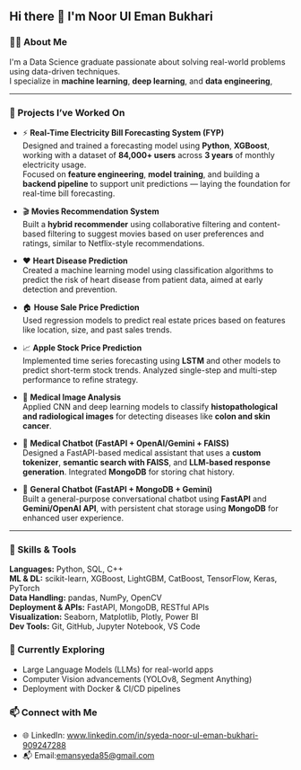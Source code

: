 ## Hi there 👋 I'm Noor Ul Eman Bukhari

### 👩‍💻 About Me
I'm a Data Science graduate passionate about solving real-world problems using data-driven techniques.  
I specialize in **machine learning**, **deep learning**, and **data engineering**, 

---
### 🚀 Projects I’ve Worked On

- ⚡ **Real-Time Electricity Bill Forecasting System (FYP)**  
  Designed and trained a forecasting model using **Python**, **XGBoost**, working with a dataset of **84,000+ users** across **3 years** of monthly electricity usage.  
  Focused on **feature engineering**, **model training**, and building a **backend pipeline** to support unit predictions — laying the foundation for real-time bill forecasting.

- 🎬 **Movies Recommendation System**  
  Built a **hybrid recommender** using collaborative filtering and content-based filtering to suggest movies based on user preferences and ratings, similar to Netflix-style recommendations.

- ❤️ **Heart Disease Prediction**  
  Created a machine learning model using classification algorithms to predict the risk of heart disease from patient data, aimed at early detection and prevention.

- 🏠 **House Sale Price Prediction**  
  Used regression models to predict real estate prices based on features like location, size, and past sales trends.

- 📈 **Apple Stock Price Prediction**  
  Implemented time series forecasting using **LSTM** and other models to predict short-term stock trends. Analyzed single-step and multi-step performance to refine strategy.

- 🧬 **Medical Image Analysis**  
  Applied CNN and deep learning models to classify **histopathological and radiological images** for detecting diseases like **colon and skin cancer**.

- 🤖 **Medical Chatbot (FastAPI + OpenAI/Gemini + FAISS)**  
  Designed a FastAPI-based medical assistant that uses a **custom tokenizer**, **semantic search with FAISS**, and **LLM-based response generation**. Integrated **MongoDB** for storing chat history.

- 💬 **General Chatbot (FastAPI + MongoDB + Gemini)**  
  Built a general-purpose conversational chatbot using **FastAPI** and **Gemini/OpenAI API**, with persistent chat storage using **MongoDB** for enhanced user experience.

---
### 🧠 Skills & Tools
**Languages:** Python, SQL, C++  
**ML & DL:** scikit-learn, XGBoost, LightGBM, CatBoost, TensorFlow, Keras, PyTorch  
**Data Handling:** pandas, NumPy, OpenCV  
**Deployment & APIs:** FastAPI, MongoDB, RESTful APIs  
**Visualization:** Seaborn, Matplotlib, Plotly, Power BI  
**Dev Tools:** Git, GitHub, Jupyter Notebook, VS Code 

### 🌱 Currently Exploring
- Large Language Models (LLMs) for real-world apps
- Computer Vision advancements (YOLOv8, Segment Anything)
- Deployment with Docker & CI/CD pipelines


### 📫 Connect with Me
- 🌐 LinkedIn: www.linkedin.com/in/syeda-noor-ul-eman-bukhari-909247288
- 📬 Email:emansyeda85@gmail.com
